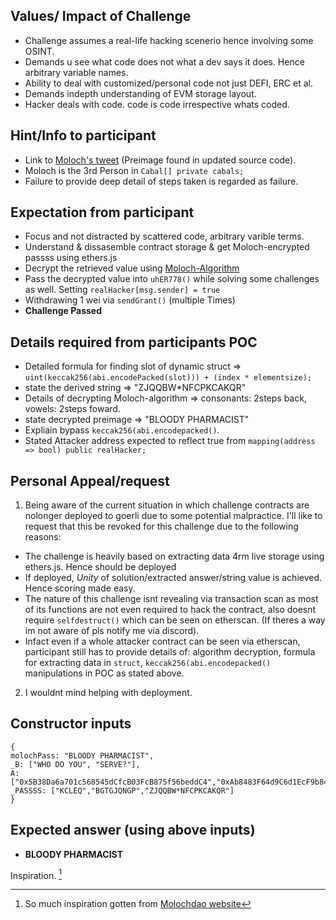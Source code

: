## Values/ Impact of Challenge
 - Challenge assumes a real-life hacking scenerio hence involving some OSINT.
 - Demands u see what code does not what a dev says it does. Hence arbitrary variable names.
 - Ability to deal with customized/personal code not just DEFI, ERC et al.
 - Demands indepth understanding of EVM storage layout.
 - Hacker deals with code. code is code irrespective whats coded.
 
## Hint/Info to participant
- Link to [Moloch's tweet](https://twitter.com/Kodak_Rome/status/1624372583310262279?t=_iNw3oWhcMmISeECaDBTTA&s=19) (Preimage found in updated source code).
- Moloch is the 3rd Person in `Cabal[] private cabals;`
- Failure to provide deep detail of steps taken is regarded as failure.

## Expectation from participant
- Focus and not distracted by scattered code, arbitrary varible terms.
- Understand & dissasemble contract storage & get Moloch-encrypted passss using ethers.js
- Decrypt the retrieved value using [Moloch-Algorithm](https://twitter.com/Kodak_Rome/status/1624372583310262279?t=_iNw3oWhcMmISeECaDBTTA&s=19)
- Pass the decrypted value into `uhER778()` while solving some challenges as well. Setting  `realHacker[msg.sender] = true`
- Withdrawing 1 wei via `sendGrant()` (multiple Times)
- **Challenge Passed**
## Details required from participants POC
- Detailed formula for finding slot of dynamic struct => `uint(keccak256(abi.encodePacked(slot))) + (index * elementsize);`
- state the derived string => "ZJQQBW*NFCPKCAKQR"
- Details of decrypting Moloch-algorithm => consonants: 2steps back, vowels: 2steps foward.
- state decrypted preimage => "BLOODY PHARMACIST"
- Expliain bypass `keccak256(abi.encodepacked()`.
- Stated Attacker address expected to reflect true from `mapping(address => bool) public realHacker;`

## Personal Appeal/request
1. Being aware of the current situation in which challenge contracts are nolonger deployed to goerli due to some potential malpractice.
I'll like to request that this be revoked for this challenge due to the following reasons:

- The challenge is heavily based on extracting data 4rm live storage using ethers.js. Hence should be deployed
- If deployed, *Unity* of solution/extracted answer/string value is achieved. Hence scoring made easy.
- The nature of this challenge isnt revealing via transaction scan as most of its functions are not even required to hack the contract, also doesnt require `selfdestruct()` which can be seen on etherscan. (If theres a way im not aware of pls notify me via discord).
- Infact even if a whole attacker contract can be seen via etherscan, participant still has to provide details of: algorithm decryption, formula for extracting data in `struct`, `keccak256(abi.encodepacked()` manipulations in POC as stated above.
2. I wouldnt mind helping with deployment.

## Constructor inputs
```
{
molochPass: "BLOODY PHARMACIST",
_B: ["WHO DO YOU", "SERVE?"],
A: ["0x5B38Da6a701c568545dCfcB03FcB875f56beddC4","0xAb8483F64d9C6d1EcF9b849Ae677dD3315835cb2","0x4B20993Bc481177ec7E8f571ceCaE8A9e22C02db"]
_PASSSS: ["KCLEQ","BGTGJQNGP","ZJQQBW*NFCPKCAKQR"]
}
```

## Expected answer (using above inputs)
- **BLOODY PHARMACIST**



Inspiration. [^1]
[^1]: So much inspiration gotten from [Molochdao website](https://molochdao.com)

